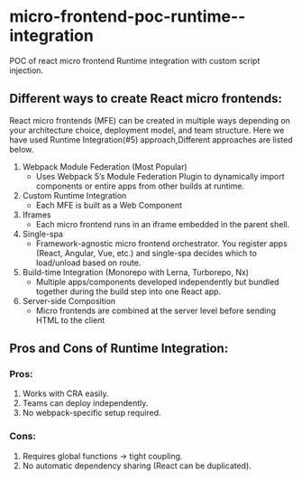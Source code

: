 # micro-frontend-poc-runtime--integration
POC of react micro frontend Runtime integration with custom script injection.

## Different ways to create React micro frontends:
React micro frontends (MFE) can be created in multiple ways depending on your architecture choice, deployment model, and team structure.
Here we have used Runtime Integration(#5) approach,Different approaches are listed below.

1. Webpack Module Federation (Most Popular)
    - Uses Webpack 5’s Module Federation Plugin to dynamically import components or entire apps from other builds at runtime.
2. Custom Runtime Integration
    - Each MFE is built as a Web Component
3. Iframes
    - Each micro frontend runs in an iframe embedded in the parent shell.
4. Single-spa
    - Framework-agnostic micro frontend orchestrator. You register apps (React, Angular, Vue, etc.) and single-spa decides which to load/unload based on route.
5. Build-time Integration (Monorepo with Lerna, Turborepo, Nx)
    - Multiple apps/components developed independently but bundled together during the build step into one React app.
6. Server-side Composition
    - Micro frontends are combined at the server level before sending HTML to the client


## Pros and Cons of Runtime Integration:

### Pros:
1. Works with CRA easily.
2. Teams can deploy independently.
3. No webpack-specific setup required.

### Cons:
1. Requires global functions → tight coupling.
2. No automatic dependency sharing (React can be duplicated).
